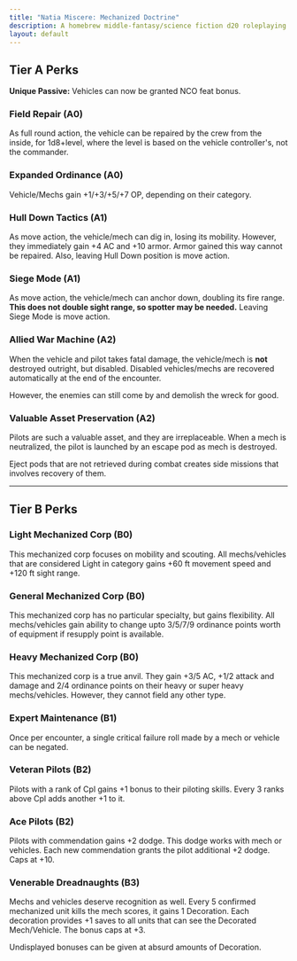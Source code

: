 ```yaml
---
title: "Natia Miscere: Mechanized Doctrine"
description: A homebrew middle-fantasy/science fiction d20 roleplaying game system based on Pathfinder
layout: default
---
```


## Tier A Perks

**Unique Passive:** Vehicles can now be granted NCO feat bonus.

### Field Repair (A0)

As full round action, the vehicle can be repaired by the crew from the inside, for 1d8+level, where the level is based on the vehicle controller's, not the commander.

### Expanded Ordinance (A0)

Vehicle/Mechs gain +1/+3/+5/+7 OP, depending on their category.

### Hull Down Tactics (A1)

As move action, the vehicle/mech can dig in, losing its mobility. However, they immediately gain +4 AC and +10 armor. Armor gained this way cannot be repaired. Also, leaving Hull Down position is move action.

### Siege Mode (A1)

As move action, the vehicle/mech can anchor down, doubling its fire range. **This does not double sight range, so spotter may be needed.** Leaving Siege Mode is move action.

### Allied War Machine (A2)

When the vehicle and pilot takes fatal damage, the vehicle/mech is **not** destroyed outright, but disabled. Disabled vehicles/mechs are recovered automatically at the end of the encounter.

However, the enemies can still come by and demolish the wreck for good.

### Valuable Asset Preservation (A2)

Pilots are such a valuable asset, and they are irreplaceable. When a mech is neutralized, the pilot is launched by an escape pod as mech is destroyed.

Eject pods that are not retrieved during combat creates side missions that involves recovery of them.

---

## Tier B Perks

### Light Mechanized Corp (B0)

This mechanized corp focuses on mobility and scouting. All mechs/vehicles that are considered Light in category gains +60 ft movement speed and +120 ft sight range.

### General Mechanized Corp (B0)

This mechanized corp has no particular specialty, but gains flexibility. All mechs/vehicles gain ability to change upto 3/5/7/9 ordinance points worth of equipment if resupply point is available.

### Heavy Mechanized Corp (B0)

This mechanized corp is a true anvil. They gain +3/5 AC, +1/2 attack and damage and 2/4 ordinance points on their heavy or super heavy mechs/vehicles. However, they cannot field any other type.

### Expert Maintenance (B1)

Once per encounter, a single critical failure roll made by a mech or vehicle can be negated.

### Veteran Pilots (B2)

Pilots with a rank of Cpl gains +1 bonus to their piloting skills. Every 3 ranks above Cpl adds another +1 to it.

### Ace Pilots (B2)

Pilots with commendation gains +2 dodge. This dodge works with mech or vehicles. Each new commendation grants the pilot additional +2 dodge. Caps at +10.

### Venerable Dreadnaughts (B3)

Mechs and vehicles deserve recognition as well. Every 5 confirmed mechanized unit kills the mech scores, it gains 1 Decoration. Each decoration provides +1 saves to all units that can see the Decorated Mech/Vehicle. The bonus caps at +3.

Undisplayed bonuses can be given at absurd amounts of Decoration.
